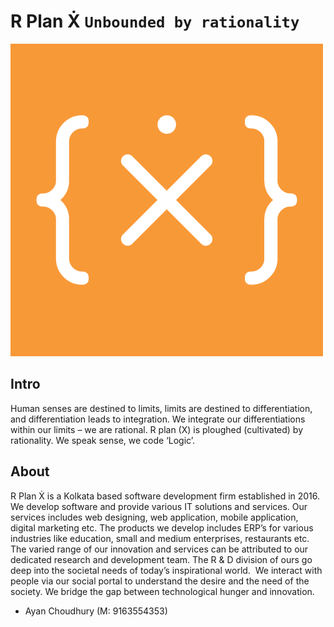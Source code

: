 
# R Plan Ẋ `Unbounded by rationality`

![](./white_square-03.png)

## Intro
Human senses are destined to limits, limits are destined to differentiation, and differentiation leads to integration. We integrate our differentiations within our limits – we are rational. R plan (X) is ploughed (cultivated) by rationality. We speak sense, we code ‘Logic’.

## About
R Plan Ẋ is a Kolkata based software development firm established in 2016. We develop software and provide various IT solutions and services. Our services includes web designing, web application, mobile application, digital marketing etc. The products we develop includes ERP’s for various industries like education, small and medium enterprises, restaurants etc. The varied range of our innovation and services can be attributed to our dedicated research and development team. The R & D division of ours go deep into the societal needs of today’s inspirational world.  We interact with people via our social portal to understand the desire and the need of the society. We bridge the gap between technological hunger and innovation.

- Ayan Choudhury (M: 9163554353)
